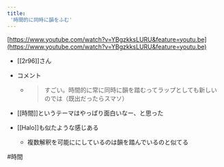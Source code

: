```yaml
---
title:
 '時間的に同時に韻をふむ'
---
```


[https://www.youtube.com/watch?v=YBgzkksLURU&feature=youtu.be](https://www.youtube.com/watch?v=YBgzkksLURU&feature=youtu.be)
- [[2r96]]さん
- コメント
    - > すごい。時間的に常に同時に韻を踏むってラップとしても新しいのでは（既出だったらスマソ）

- [[時間]]というテーマはやっぱり面白いなー、と思った

- [[Halo]]も似たような感じある
    - 複数解釈を可能ににしているのは韻を踏んでいるのと似てる

#時間